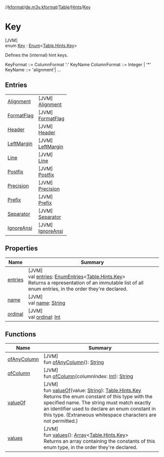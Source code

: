 //[kformat](../../../../../index.md)/[de.m3y.kformat](../../../index.md)/[Table](../../index.md)/[Hints](../index.md)/[Key](index.md)

# Key

[JVM]\
enum [Key](index.md) : [Enum](https://kotlinlang.org/api/core/kotlin-stdlib/kotlin/-enum/index.html)&lt;[Table.Hints.Key](index.md)&gt; 

Defines the (internal) hint keys.

KeyFormat ::= ColumnFormat ':' KeyName ColumnFormat ::= Integer | '*' KeyName ::= 'alignment'| ...

## Entries

| | |
|---|---|
| [Alignment](-alignment/index.md) | [JVM]<br>[Alignment](-alignment/index.md) |
| [FormatFlag](-format-flag/index.md) | [JVM]<br>[FormatFlag](-format-flag/index.md) |
| [Header](-header/index.md) | [JVM]<br>[Header](-header/index.md) |
| [LeftMargin](-left-margin/index.md) | [JVM]<br>[LeftMargin](-left-margin/index.md) |
| [Line](-line/index.md) | [JVM]<br>[Line](-line/index.md) |
| [Postfix](-postfix/index.md) | [JVM]<br>[Postfix](-postfix/index.md) |
| [Precision](-precision/index.md) | [JVM]<br>[Precision](-precision/index.md) |
| [Prefix](-prefix/index.md) | [JVM]<br>[Prefix](-prefix/index.md) |
| [Separator](-separator/index.md) | [JVM]<br>[Separator](-separator/index.md) |
| [IgnoreAnsi](-ignore-ansi/index.md) | [JVM]<br>[IgnoreAnsi](-ignore-ansi/index.md) |

## Properties

| Name | Summary |
|---|---|
| [entries](entries.md) | [JVM]<br>val [entries](entries.md): [EnumEntries](https://kotlinlang.org/api/core/kotlin-stdlib/kotlin.enums/-enum-entries/index.html)&lt;[Table.Hints.Key](index.md)&gt;<br>Returns a representation of an immutable list of all enum entries, in the order they're declared. |
| [name](-ignore-ansi/index.md#-372974862%2FProperties%2F-1067530276) | [JVM]<br>val [name](-ignore-ansi/index.md#-372974862%2FProperties%2F-1067530276): [String](https://kotlinlang.org/api/core/kotlin-stdlib/kotlin/-string/index.html) |
| [ordinal](-ignore-ansi/index.md#-739389684%2FProperties%2F-1067530276) | [JVM]<br>val [ordinal](-ignore-ansi/index.md#-739389684%2FProperties%2F-1067530276): [Int](https://kotlinlang.org/api/core/kotlin-stdlib/kotlin/-int/index.html) |

## Functions

| Name | Summary |
|---|---|
| [ofAnyColumn](of-any-column.md) | [JVM]<br>fun [ofAnyColumn](of-any-column.md)(): [String](https://kotlinlang.org/api/core/kotlin-stdlib/kotlin/-string/index.html) |
| [ofColumn](of-column.md) | [JVM]<br>fun [ofColumn](of-column.md)(columnIndex: [Int](https://kotlinlang.org/api/core/kotlin-stdlib/kotlin/-int/index.html)): [String](https://kotlinlang.org/api/core/kotlin-stdlib/kotlin/-string/index.html) |
| [valueOf](value-of.md) | [JVM]<br>fun [valueOf](value-of.md)(value: [String](https://kotlinlang.org/api/core/kotlin-stdlib/kotlin/-string/index.html)): [Table.Hints.Key](index.md)<br>Returns the enum constant of this type with the specified name. The string must match exactly an identifier used to declare an enum constant in this type. (Extraneous whitespace characters are not permitted.) |
| [values](values.md) | [JVM]<br>fun [values](values.md)(): [Array](https://kotlinlang.org/api/core/kotlin-stdlib/kotlin/-array/index.html)&lt;[Table.Hints.Key](index.md)&gt;<br>Returns an array containing the constants of this enum type, in the order they're declared. |